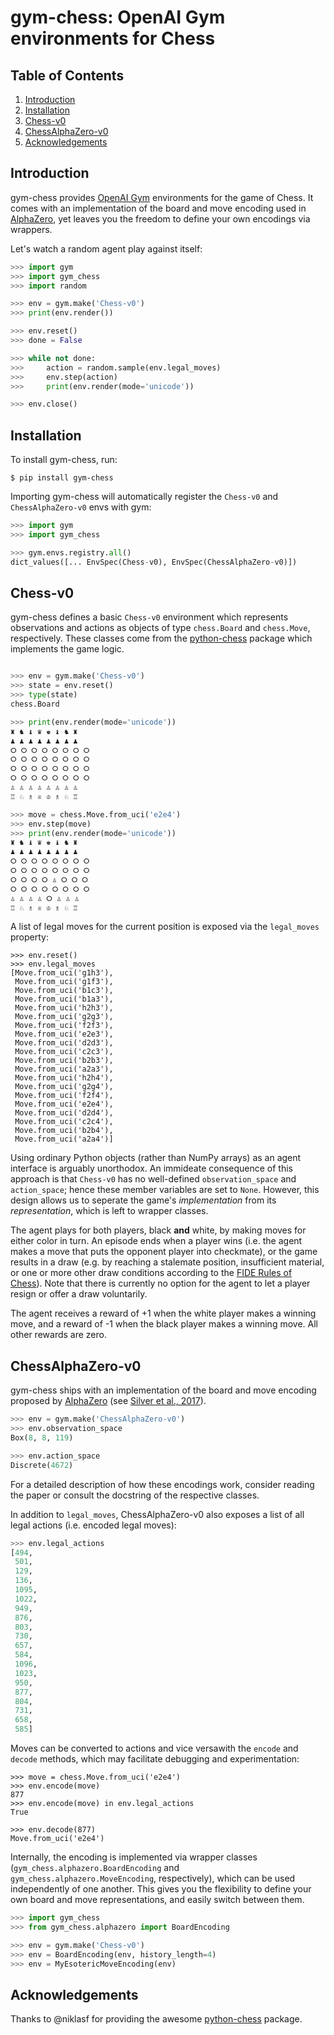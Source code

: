 # gym-chess: OpenAI Gym environments for Chess

## Table of Contents

1. [Introduction](#introduction)
2. [Installation](#installation)
3. [Chess-v0](#chess-v0)
4. [ChessAlphaZero-v0](#chessalphazero-v0)
5. [Acknowledgements](#acknowledgements)

## Introduction

gym-chess provides [OpenAI Gym](https://gym.openai.com) environments for the 
game of Chess. It comes with an implementation of the board and move 
encoding used in [AlphaZero](https://deepmind.com/blog/article/alphazero-shedding-new-light-grand-games-chess-shogi-and-go), 
yet leaves you the freedom to define your own encodings via wrappers.

Let's watch a random agent play against itself:

```python
>>> import gym
>>> import gym_chess
>>> import random

>>> env = gym.make('Chess-v0')
>>> print(env.render())

>>> env.reset()
>>> done = False

>>> while not done:
>>>     action = random.sample(env.legal_moves)
>>>     env.step(action)
>>>     print(env.render(mode='unicode'))

>>> env.close()
```

## Installation

To install gym-chess, run:

```shell
$ pip install gym-chess
```

Importing gym-chess will automatically register the `Chess-v0` and 
`ChessAlphaZero-v0` envs with gym:

```python
>>> import gym
>>> import gym_chess

>>> gym.envs.registry.all()
dict_values([... EnvSpec(Chess-v0), EnvSpec(ChessAlphaZero-v0)])
```


## Chess-v0

gym-chess defines a basic `Chess-v0` environment which represents 
observations and actions as objects of type `chess.Board` and `chess.Move`, 
respectively. These classes come from the
[python-chess](https://github.com/niklasf/python-chess) package which implements
the game logic.

```python

>>> env = gym.make('Chess-v0')
>>> state = env.reset()
>>> type(state)
chess.Board

>>> print(env.render(mode='unicode'))
♜ ♞ ♝ ♛ ♚ ♝ ♞ ♜
♟ ♟ ♟ ♟ ♟ ♟ ♟ ♟
⭘ ⭘ ⭘ ⭘ ⭘ ⭘ ⭘ ⭘
⭘ ⭘ ⭘ ⭘ ⭘ ⭘ ⭘ ⭘
⭘ ⭘ ⭘ ⭘ ⭘ ⭘ ⭘ ⭘
⭘ ⭘ ⭘ ⭘ ⭘ ⭘ ⭘ ⭘
♙ ♙ ♙ ♙ ♙ ♙ ♙ ♙
♖ ♘ ♗ ♕ ♔ ♗ ♘ ♖

>>> move = chess.Move.from_uci('e2e4')
>>> env.step(move)
>>> print(env.render(mode='unicode'))
♜ ♞ ♝ ♛ ♚ ♝ ♞ ♜
♟ ♟ ♟ ♟ ♟ ♟ ♟ ♟
⭘ ⭘ ⭘ ⭘ ⭘ ⭘ ⭘ ⭘
⭘ ⭘ ⭘ ⭘ ⭘ ⭘ ⭘ ⭘
⭘ ⭘ ⭘ ⭘ ♙ ⭘ ⭘ ⭘
⭘ ⭘ ⭘ ⭘ ⭘ ⭘ ⭘ ⭘
♙ ♙ ♙ ♙ ⭘ ♙ ♙ ♙
♖ ♘ ♗ ♕ ♔ ♗ ♘ ♖

```

A list of legal moves for the current position is exposed via the `legal_moves`
property:

```
>>> env.reset()
>>> env.legal_moves
[Move.from_uci('g1h3'),
 Move.from_uci('g1f3'),
 Move.from_uci('b1c3'),
 Move.from_uci('b1a3'),
 Move.from_uci('h2h3'),
 Move.from_uci('g2g3'),
 Move.from_uci('f2f3'),
 Move.from_uci('e2e3'),
 Move.from_uci('d2d3'),
 Move.from_uci('c2c3'),
 Move.from_uci('b2b3'),
 Move.from_uci('a2a3'),
 Move.from_uci('h2h4'),
 Move.from_uci('g2g4'),
 Move.from_uci('f2f4'),
 Move.from_uci('e2e4'),
 Move.from_uci('d2d4'),
 Move.from_uci('c2c4'),
 Move.from_uci('b2b4'),
 Move.from_uci('a2a4')]

```

Using ordinary Python objects (rather than NumPy arrays) as an agent interface 
is arguably unorthodox. An immideate consequence of this approach is that 
`Chess-v0` has no well-defined `observation_space` and `action_space`; hence 
these member variables are set to `None`. However, this design allows us to 
seperate the game's _implementation_ from its _representation_, which is left to 
wrapper classes.


The agent plays for both players, black **and** white, by making moves
for either color in turn. An episode ends when a player wins (i.e. the agent
makes a move that puts the opponent player into checkmate), or the game results 
in a draw (e.g. by reaching a stalemate position, insufficient material, or one
or more other draw conditions according to the 
[FIDE Rules of Chess](https://en.wikipedia.org/wiki/Rules_of_chess)). 
Note that there is currently no option for the agent to let a player resign or
offer a draw voluntarily.

The agent receives a reward of +1 when the white player makes a winning move,
and a reward of -1 when the black player makes a winning move. All other rewards
are zero.


## ChessAlphaZero-v0

gym-chess ships with an implementation of the board and move encoding proposed 
by [AlphaZero]() (see [Silver et al., 2017]()).

```python
>>> env = gym.make('ChessAlphaZero-v0')
>>> env.observation_space
Box(8, 8, 119)

>>> env.action_space
Discrete(4672)
```

For a detailed description of how these encodings work, consider reading the 
paper or consult the docstring of the respective classes.

In addition to `legal_moves`, ChessAlphaZero-v0 also exposes a list of all
legal actions (i.e. encoded legal moves):

```python
>>> env.legal_actions
[494,
 501,
 129,
 136,
 1095,
 1022,
 949,
 876,
 803,
 730,
 657,
 584,
 1096,
 1023,
 950,
 877,
 804,
 731,
 658,
 585]
```

Moves can be converted to actions and vice versawith the `encode` and `decode` 
methods, which may facilitate debugging and experimentation:

```
>>> move = chess.Move.from_uci('e2e4')
>>> env.encode(move)
877
>>> env.encode(move) in env.legal_actions
True

>>> env.decode(877)
Move.from_uci('e2e4')
```

Internally, the encoding is implemented via wrapper classes 
(`gym_chess.alphazero.BoardEncoding` and `gym_chess.alphazero.MoveEncoding`,
respectively), which can be used independently of one another. This gives you 
the flexibility to define your own board and move representations, and easily
switch between them.

```python
>>> import gym_chess
>>> from gym_chess.alphazero import BoardEncoding

>>> env = gym.make('Chess-v0')
>>> env = BoardEncoding(env, history_length=4)
>>> env = MyEsotericMoveEncoding(env)
```


## Acknowledgements

Thanks to @niklasf for providing the awesome 
[python-chess](https://github.com/niklasf/python-chess) package.
